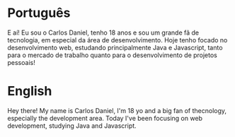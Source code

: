 # Português
E aí! Eu sou o Carlos Daniel, tenho 18 anos e sou um grande fã de tecnologia, em especial da área de desenvolvimento. Hoje tenho focado no desenvolvimento web, estudando principalmente Java e Javascript, tanto para o mercado de trabalho quanto para o desenvolvimento de projetos pessoais!

# English
Hey there! My name is Carlos Daniel, I'm 18 yo and a big fan of thecnology, especially the development area. Today I've been focusing on web development, studying Java and Javascript.
